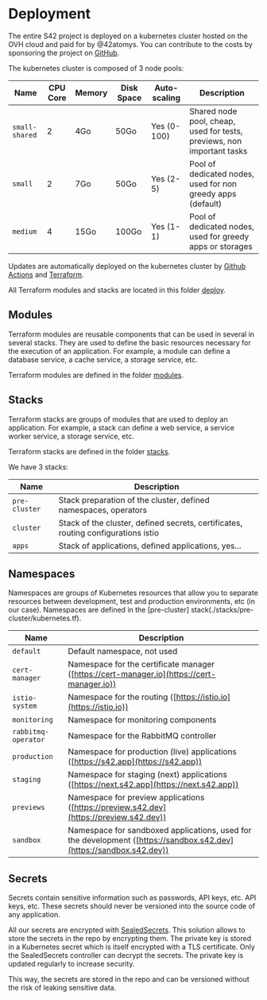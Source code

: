 # Deployment

The entire S42 project is deployed on a kubernetes cluster hosted on the OVH cloud and paid for by @42atomys.
You can contribute to the costs by sponsoring the project on [GitHub](https://github.com/sponsors/42atomys).

The kubernetes cluster is composed of 3 node pools:

| Name           | CPU Core | Memory | Disk Space | Auto-scaling | Description                                                            |
| -------------- | -------- | ------ | ---------- | ------------ | ---------------------------------------------------------------------- |
| `small-shared` | 2        | 4Go    | 50Go       | Yes (0-100)  | Shared node pool, cheap, used for tests, previews, non important tasks |
| `small`        | 2        | 7Go    | 50Go       | Yes (2-5)    | Pool of dedicated nodes, used for non greedy apps (default)            |
| `medium`       | 4        | 15Go   | 100Go      | Yes (1-1)    | Pool of dedicated nodes, used for greedy apps or storages              |

Updates are automatically deployed on the kubernetes cluster by
[Github Actions](../.github/workflows/ci.yaml) and [Terraform](https://terraform.io/).

All Terraform modules and stacks are located in this folder [deploy](./).

## Modules

Terraform modules are reusable components that can be used in several
in several stacks. They are used to define the basic resources
necessary for the execution of an application. For example, a module can define
a database service, a cache service, a storage service, etc.

Terraform modules are defined in the folder [modules](./modules/).

## Stacks

Terraform stacks are groups of modules that are used to deploy
an application. For example, a stack can define a web service, a service
worker service, a storage service, etc.

Terraform stacks are defined in the folder [stacks](./stacks/).

We have 3 stacks:

| Name          | Description                                                                       |
| ------------- | --------------------------------------------------------------------------------- |
| `pre-cluster` | Stack preparation of the cluster, defined namespaces, operators                   |
| `cluster`     | Stack of the cluster, defined secrets, certificates, routing configurations istio |
| `apps`        | Stack of applications, defined applications, yes...                               |

## Namespaces

Namespaces are groups of Kubernetes resources that allow you to separate
resources between development, test and production environments,
etc (in our case). Namespaces are defined in the [pre-cluster] stack(./stacks/pre-cluster/kubernetes.tf).

| Name                 | Description                                                                                                         |
| -------------------- | ------------------------------------------------------------------------------------------------------------------- |
| `default`            | Default namespace, not used                                                                                         |
| `cert-manager`       | Namespace for the certificate manager ([https://cert-manager.io](https://cert-manager.io))                          |
| `istio-system`       | Namespace for the routing ([https://istio.io](https://istio.io))                                                    |
| `monitoring`         | Namespace for monitoring components                                                                                 |
| `rabbitmq-operator`  | Namespace for the RabbitMQ controller                                                                               |
| `production`         | Namespace for production (live) applications ([https://s42.app](https://s42.app))                                   |
| `staging`            | Namespace for staging (next) applications ([https://next.s42.app](https://next.s42.app))                            |
| `previews`           | Namespace for preview applications ([https://preview.s42.dev](https://preview.s42.dev))                             |
| `sandbox`            | Namespace for sandboxed applications, used for the development ([https://sandbox.s42.dev](https://sandbox.s42.dev)) |

## Secrets

Secrets contain sensitive information such as passwords, API keys, etc.
API keys, etc. These secrets should never be versioned into the source code
of any application.

All our secrets are encrypted with [SealedSecrets](https://github.com/bitnami-labs/sealed-secrets). This solution allows to store the secrets in the repo by encrypting them. The private key is stored in a Kubernetes secret which is itself encrypted with a TLS certificate. Only the SealedSecrets controller can decrypt the secrets. The private key is updated regularly to increase security.

This way, the secrets are stored in the repo and can be versioned without the risk of leaking sensitive data.
